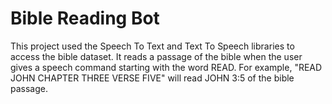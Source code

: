 # Bible Reading Bot
This project used the Speech To Text and Text To Speech libraries to access the bible dataset. It reads a passage of the bible when the user gives a speech command starting with the word READ. For example, "READ JOHN CHAPTER THREE VERSE FIVE" will read JOHN 3:5 of the bible passage. 
